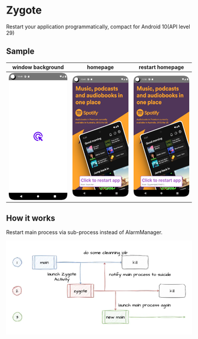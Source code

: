 # Zygote

Restart your application programmatically, compact for Android 10(API level 29)

## Sample

| window background      | homepage               | restart homepage       |
|------------------------|------------------------|------------------------|
| ![1.png](images/1.png) | ![2.png](images/2.png) | ![1.png](images/3.png) |

## How it works

Restart main process via sub-process instead of AlarmManager.

![zygote-flow.webp](images/zygote-flow.webp)